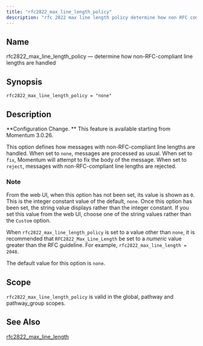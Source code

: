 ```yaml
---
title: "rfc2822_max_line_length_policy"
description: "rfc 2822 max line length policy determine how non RFC compliant line lengths are handled rfc 2822 max line length policy none Configuration Change This feature is available starting from Momentum 3 0 26 This option defines how messages with non RFC compliant line lengths are handled When set to..."
---
```


<a name="conf.ref.rfc2822_max_line_length_policy"></a> 
## Name

rfc2822_max_line_length_policy — determine how non-RFC-compliant line lengths are handled

## Synopsis

`rfc2822_max_line_length_policy = "none"`

<a name="idp11395104"></a> 
## Description

**Configuration Change. ** This feature is available starting from Momentum 3.0.26.

This option defines how messages with non-RFC-compliant line lengths are handled. When set to `none`, messages are processed as usual. When set to `fix`, Momentum will attempt to fix the body of the message. When set to `reject`, messages with non-RFC-compliant line lengths are rejected.

### Note

From the web UI, when this option has not been set, its value is shown as `0`. This is the integer constant value of the default, `none`. Once this option has been set, the string value displays rather than the integer constant. If you set this value from the web UI, choose one of the string values rather than the `Custom` option.

When `rfc2822_max_line_length_policy` is set to a value other than `none`, it is recommended that `RFC2822_Max_Line_Length` be set to a *numeric* value greater than the RFC guideline. For example, `rfc2822_max_line_length = 2048`.

The default value for this option is `none`.

<a name="idp11407408"></a> 
## Scope

`rfc2822_max_line_length_policy` is valid in the global, pathway and pathway_group scopes.

<a name="idp11409488"></a> 
## See Also

[rfc2822_max_line_length](/momentum/3/3-reference/3-reference-conf-ref-rfc-2822-max-line-length)